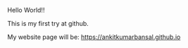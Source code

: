 Hello World!!

This is my first try at github.

My website page will be: https://ankitkumarbansal.github.io
